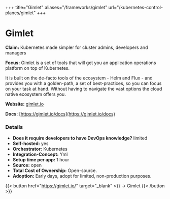 +++
title="Gimlet"
aliases="/frameworks/gimlet"
url="/kubernetes-control-planes/gimlet"
+++

# Gimlet

**Claim:** Kubernetes made simpler for cluster admins, developers and managers

**Focus:** Gimlet is a set of tools that will get you an application operations platform on top of Kubernetes.

It is built on the de-facto tools of the ecosystem - Helm and Flux - and provides you with a golden-path, a set of best-practices, so you can focus on your task at hand. Without having to navigate the vast options the cloud native ecosystem offers you.

**Website:** [gimlet.io](https://gimlet.io/)

**Docs:** [https://gimlet.io/docs](https://gimlet.io/docs)

### Details

- **Does it require developers to have DevOps knowledge?** limited
- **Self-hosted:** yes
- **Orchestrator:** Kubernetes
- **Integration-Concept:** Yml
- **Setup time per app:** 1 hour
- **Source:** open
- **Total Cost of Ownership:** Open-source.
- **Adoption:** Early days, adopt for limited, non-production purposes. 

{{< button href="https://gimlet.io/" target="_blank" >}}
-> Gimlet
{{< /button >}}  
